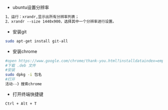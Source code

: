 - ubuntu设置分辨率

```tex
1、运行：xrandr,显示出所有分辨率列表；
2、xrandr --size 1440x900，选择其中一个分辨率进行设置。
```

- 安装git

```bash
sudo apt-get install git-all
```

- 安装chrome

```bash
#open https://www.google.com/chrome/thank-you.html?installdataindex=empty&statcb=0&defaultbrowser=0&brand=YTUH
#下载 .deb 文件
#安装
sudo dpkg -i 包名
#打开
活动--》搜索chrome
```

- 打开终端快捷键

```
Ctrl + Alt + T
```


